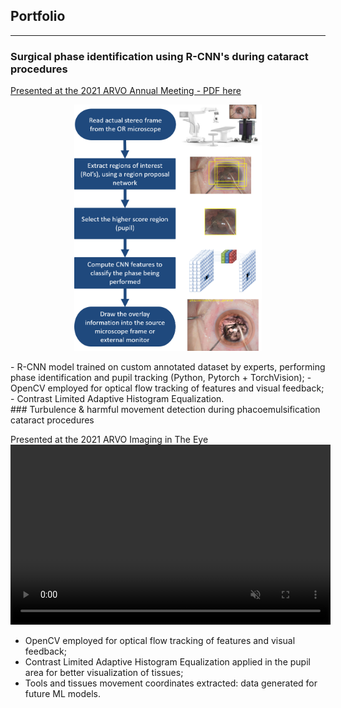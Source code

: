 ## Portfolio

---

### Surgical phase identification using R-CNN's during cataract procedures
[Presented at the 2021 ARVO Annual Meeting - PDF here](/pdf/Nespolo_ARVO_POSTER.pdf)
<br>
<p align="center">
<img src="images/rcnn.png?raw=true" width="300" />
</p>
- R-CNN model trained on custom annotated dataset by experts, performing phase identification and pupil tracking (Python, Pytorch + TorchVision);
- OpenCV employed for optical flow tracking of features and visual feedback;
- Contrast Limited Adaptive Histogram Equalization.
<br>
### Turbulence & harmful movement detection during phacoemulsification cataract procedures

Presented at the 2021 ARVO Imaging in The Eye
<br>
<video width="512" height="288" autoplay muted loop src="videos/phaco_ppt.mp4" type="video/mp4"/>

- OpenCV employed for optical flow tracking of features and visual feedback;
- Contrast Limited Adaptive Histogram Equalization applied in the pupil area for better visualization of tissues;
- Tools and tissues movement coordinates extracted: data generated for future ML models.
<br>

